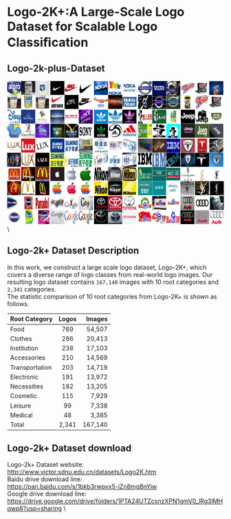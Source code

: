 # Logo-2K+:A Large-Scale Logo Dataset for Scalable Logo Classiﬁcation

## Logo-2k-plus-Dataset
![example](logo/fig3.png)\

## Logo-2k+ Dataset Description
In this work, we construct a large scale logo dataset, Logo-2K+, which covers a diverse range of logo classes from real-world logo images.
Our resulting logo dataset contains `167,140` images with 10 root categories and `2,341` categories. \
The statistic comparison of 10 root categories from Logo-2K+ is shown as follows. 

| Root Category        | Logos           | Images  |
| ------------- |:-------------:| -----:|
| Food          |    769        | 54,507 |
| Clothes       |    286        | 20,413 |
| Institution   |    238        | 17,103 |
| Accessories   |    210        | 14,569 |
|Transportation |    203        | 14,719 |
|Electronic     |    191        | 13,972 |
|Necessities    |    182        | 13,205 |
|Cosmetic       |    115        |  7,929 |
|Leisure        |    99         |  7,338 |
|Medical        |    48         |  3,385 |
|Total          |    2,341      |167,140 | 

## Logo-2k+ Dataset download
Logo-2k+ Dataset website: \
http://www.victor.sdnu.edu.cn/datasets/Logo2K.htm \
Baidu drive download line: \
https://pan.baidu.com/s/1bkb3rwpvx5-iZn8mgBnYiw \
Google drive download line: \
https://drive.google.com/drive/folders/1PTA24UTZcsnzXPN1gmV0_lRg3lMHqwp6?usp=sharing \

